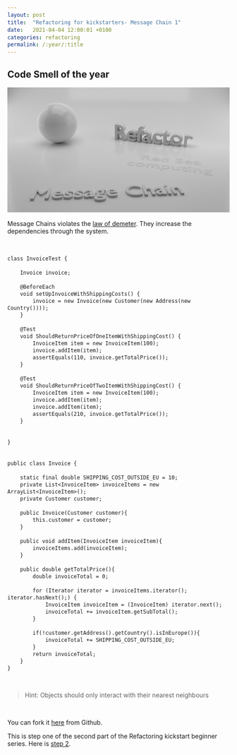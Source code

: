 ```yaml
---
layout: post
title:  "Refactoring for kickstarters- Message Chain 1"
date:   2021-04-04 12:00:01 +0100
categories: refactoring
permalink: /:year/:title
---
```


## Code Smell of the year

![Message Chain](../images/Refactoring/Refactor-message-chain.png)
<br>

Message Chains violates the [law of demeter](https://en.wikipedia.org/wiki/Law_of_Demeter).
They increase the dependencies through the system.

<br>


    class InvoiceTest {
    
        Invoice invoice;
    
        @BeforeEach
        void setUpInvoiceWithShippingCosts() {
            invoice = new Invoice(new Customer(new Address(new Country())));
        }
    
        @Test
        void ShouldReturnPriceOfOneItemWithShippingCost() {
            InvoiceItem item = new InvoiceItem(100);
            invoice.addItem(item);
            assertEquals(110, invoice.getTotalPrice());
        }
    
        @Test
        void ShouldReturnPriceOfTwoItemWithShippingCost() {
            InvoiceItem item = new InvoiceItem(100);
            invoice.addItem(item);
            invoice.addItem(item);
            assertEquals(210, invoice.getTotalPrice());
        }

    
    }


    public class Invoice {

        static final double SHIPPING_COST_OUTSIDE_EU = 10;
        private List<InvoiceItem> invoiceItems = new ArrayList<InvoiceItem>();
        private Customer customer;
    
        public Invoice(Customer customer){
            this.customer = customer;
        }
    
        public void addItem(InvoiceItem invoiceItem){
            invoiceItems.add(invoiceItem);
        }

        public double getTotalPrice(){ 
            double invoiceTotal = 0;

            for (Iterator iterator = invoiceItems.iterator(); iterator.hasNext();) {
                InvoiceItem invoiceItem = (InvoiceItem) iterator.next();
                invoiceTotal += invoiceItem.getSubTotal();
            }

            if(!customer.getAddress().getCountry().isInEurope()){
                invoiceTotal += SHIPPING_COST_OUTSIDE_EU;
            }
            return invoiceTotal;
        }
    }


<br>

>Hint: Objects should only interact with their nearest neighbours

<br>


You can fork it [here](https://github.com/redseacomputing/Refactoring_MessageChain1) from Github.

This is step one of the second part of the Refactoring kickstart beginner series. Here is [step 2](https://redseacomputing.github.io/2021/Refactoring2-2-message-chain).